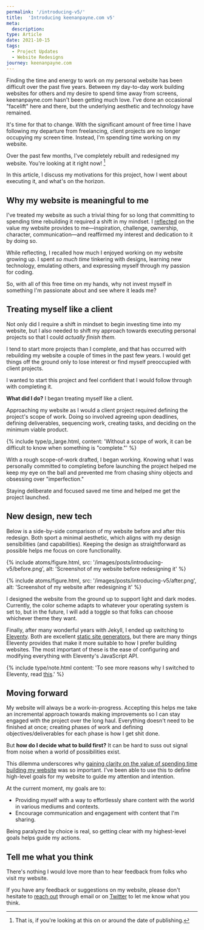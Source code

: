 ```yaml
---
permalink: '/introducing-v5/'
title:  'Introducing keenanpayne.com v5'
meta: 
  description:
type: Article
date: 2021-10-15
tags:
  - Project Updates
  - Website Redesigns
journey: keenanpayne.com
---
```


Finding the time and energy to work on my personal website has been difficult over the past five years. Between my day-to-day work building websites for others and my desire to spend time away from screens, keenanpayne.com hasn't been getting much love. I've done an occasional "facelift" here and there, but the underlying aesthetic and technology have remained.

It's time for that to change. With the significant amount of free time I have following my departure from freelancing, client projects are no longer occupying my screen time. Instead, I'm spending time working on my website.

Over the past few months, I've completely rebuilt and redesigned my website. You're looking at it right now! [^1]

[^1]: That is, if you're looking at this on or around the date of publishing.

In this article, I discuss my motivations for this project, how I went about executing it, and what's on the horizon.

## Why my website is meaningful to me

I've treated my website as such a trivial thing for so long that committing to spending time rebuilding it required a shift in my mindset. I [reflected](/improve-work-well-being-deliberate-reflection/) on the value my website provides to me—inspiration, challenge, ownership, character, communication—and reaffirmed my interest and dedication to it by doing so.

While reflecting, I recalled how much I enjoyed working on my website growing up. I spent _so much time_ tinkering with designs, learning new technology, emulating others, and expressing myself through my passion for coding.

So, with all of this free time on my hands, why not invest myself in something I'm passionate about and see where it leads me?

## Treating myself like a client

Not only did I require a shift in mindset to begin investing time into my website, but I also needed to shift my approach towards executing personal projects so that I could _actually finish them._

I tend to start more projects than I complete, and that has occurred with rebuilding my website a couple of times in the past few years. I would get things off the ground only to lose interest or find myself preoccupied with client projects. 

I wanted to start this project and feel confident that I would follow through with completing it.

**What did I do?** I began treating myself like a client.

Approaching my website as I would a client project required defining the project's scope of work. Doing so involved agreeing upon deadlines, defining deliverables, sequencing work, creating tasks, and deciding on the minimum viable product.

{% include type/p_large.html, content: 'Without a scope of work, it can be difficult to know when something is "complete."' %}

With a rough scope-of-work drafted, I began working. Knowing what I was personally committed to completing before launching the project helped me keep my eye on the ball and prevented me from chasing shiny objects and obsessing over "imperfection." 

Staying deliberate and focused saved me time and helped me get the project launched.

## New design, new tech

Below is a side-by-side comparison of my website before and after this redesign. Both sport a minimal aesthetic, which aligns with my design sensibilities (and capabilities). Keeping the design as straightforward as possible helps me focus on core functionality.

<div class="sideBySide">
  {% include atoms/figure.html, src: '/images/posts/introducing-v5/before.png', alt: 'Screenshot of my website before redesigning it' %}

  {% include atoms/figure.html, src: '/images/posts/introducing-v5/after.png', alt: 'Screenshot of my website after redesigning it' %}
</div>

I designed the website from the ground up to support light and dark modes. Currently, the color scheme adapts to whatever your operating system is set to, but in the future, I will add a toggle so that folks can choose whichever theme they want.

Finally, after many wonderful years with Jekyll, I ended up switching to [Eleventy](/tags/eleventy). Both are excellent [static site generators](/tags/static-site-generators/), but there are many things Eleventy provides that make it more suitable to how I prefer building websites. The most important of these is the ease of configuring and modifying everything with Eleventy's JavaScript API. 


{% include type/note.html content: 'To see more reasons why I switched to Eleventy, read <a href="/11ty-eleventy-introduction/">this</a>.' %}

## Moving forward

My website will always be a work-in-progress. Accepting this helps me take an incremental approach towards making improvements so I can stay engaged with the project over the long haul. Everything doesn't need to be finished at once; creating phases of work and defining objectives/deliverables for each phase is how I get shit done.

But **how do I decide what to build first?** It can be hard to suss out signal from noise when a world of possibilities exist.

This dilemma underscores why [gaining clarity on the value of spending time building my website](#treating-myself-like-a-client) was so important. I've been able to use this to define high-level goals for my website to guide my attention and intention.

At the current moment, my goals are to:

- Providing myself with a way to effortlessly share content with the world in various mediums and contexts.
- Encourage communication and engagement with content that I'm sharing.

Being paralyzed by choice is real, so getting clear with my highest-level goals helps guide my actions.

## Tell me what you think

There's nothing I would love more than to hear feedback from folks who visit my website. 

If you have any feedback or suggestions on my website, please don't hesitate to [reach out](/contact/) through email or on [Twitter](https://twitter.com/KeenanPayne_) to let me know what you think.

